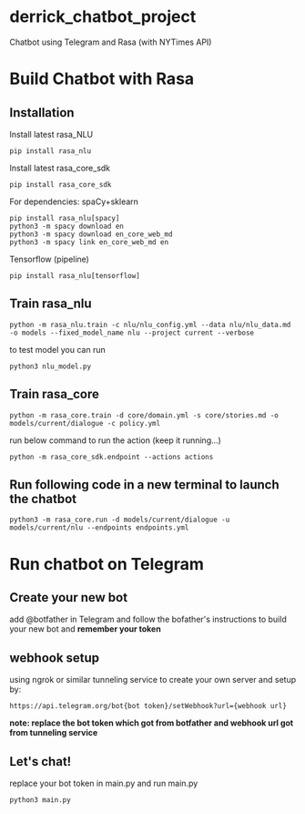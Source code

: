 # derrick_chatbot_project
Chatbot using Telegram and Rasa (with NYTimes API)

# Build Chatbot with Rasa
## Installation
Install latest rasa_NLU
```
pip install rasa_nlu
```
Install latest rasa_core_sdk
```
pip install rasa_core_sdk
```
For dependencies: spaCy+sklearn
```
pip install rasa_nlu[spacy]
python3 -m spacy download en
python3 -m spacy download en_core_web_md
python3 -m spacy link en_core_web_md en
```
Tensorflow (pipeline)
```
pip install rasa_nlu[tensorflow]
```

## Train rasa_nlu
```
python -m rasa_nlu.train -c nlu/nlu_config.yml --data nlu/nlu_data.md -o models --fixed_model_name nlu --project current --verbose
```
to test model you can run
```
python3 nlu_model.py
```

## Train rasa_core
```
python -m rasa_core.train -d core/domain.yml -s core/stories.md -o models/current/dialogue -c policy.yml
```
run below command to run the action (keep it running...)
```
python -m rasa_core_sdk.endpoint --actions actions
```

## Run following code in a new terminal to launch the chatbot
```
python3 -m rasa_core.run -d models/current/dialogue -u models/current/nlu --endpoints endpoints.yml
```

# Run chatbot on Telegram

## Create your new bot
add @botfather in Telegram and follow the bofather's instructions to build your new bot and **remember your token**

## webhook setup
using ngrok or similar tunneling service to create your own server and setup by:
```
https://api.telegram.org/bot{bot token}/setWebhook?url={webhook url}
```
**note: replace the bot token which got from botfather and webhook url got from tunneling service**

## Let's chat!
replace your bot token in main.py and run main.py 
```
python3 main.py
```

